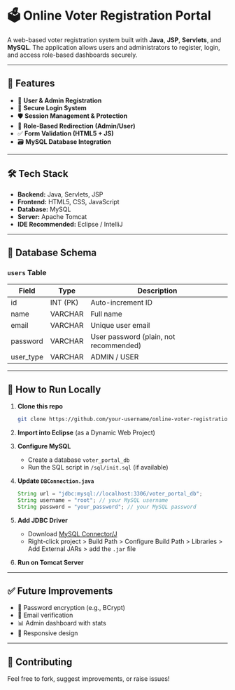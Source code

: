 # 🗳️ Online Voter Registration Portal

A web-based voter registration system built with **Java**, **JSP**, **Servlets**, and **MySQL**. The application allows users and administrators to register, login, and access role-based dashboards securely.

---

## 🚀 Features

- 🔐 **User & Admin Registration**
- 🔐 **Secure Login System**
- 🛡️ **Session Management & Protection**
- 🧭 **Role-Based Redirection (Admin/User)**
- ✅ **Form Validation (HTML5 + JS)**
- 🗃️ **MySQL Database Integration**

---

## 🛠️ Tech Stack

- **Backend:** Java, Servlets, JSP  
- **Frontend:** HTML5, CSS, JavaScript  
- **Database:** MySQL  
- **Server:** Apache Tomcat  
- **IDE Recommended:** Eclipse / IntelliJ

---

## 🧱 Database Schema

### `users` Table

| Field       | Type         | Description             |
|-------------|--------------|-------------------------|
| id          | INT (PK)     | Auto-increment ID       |
| name        | VARCHAR      | Full name               |
| email       | VARCHAR      | Unique user email       |
| password    | VARCHAR      | User password (plain, not recommended) |
| user_type   | VARCHAR      | ADMIN / USER            |

---

## 🔄 How to Run Locally

1. **Clone this repo**
    ```bash
    git clone https://github.com/your-username/online-voter-registration-portal.git
    ```

2. **Import into Eclipse** (as a Dynamic Web Project)

3. **Configure MySQL**
    - Create a database `voter_portal_db`
    - Run the SQL script in `/sql/init.sql` (if available)

4. **Update `DBConnection.java`**
    ```java
    String url = "jdbc:mysql://localhost:3306/voter_portal_db";
    String username = "root"; // your MySQL username
    String password = "your_password"; // your MySQL password
    ```

5. **Add JDBC Driver**
    - Download [MySQL Connector/J](https://dev.mysql.com/downloads/connector/j/)
    - Right-click project > Build Path > Configure Build Path > Libraries > Add External JARs > add the `.jar` file

6. **Run on Tomcat Server**

---

## ✅ Future Improvements

- 🔐 Password encryption (e.g., BCrypt)
- 📩 Email verification
- 📊 Admin dashboard with stats
- 📱 Responsive design

---



## 🤝 Contributing

Feel free to fork, suggest improvements, or raise issues!

